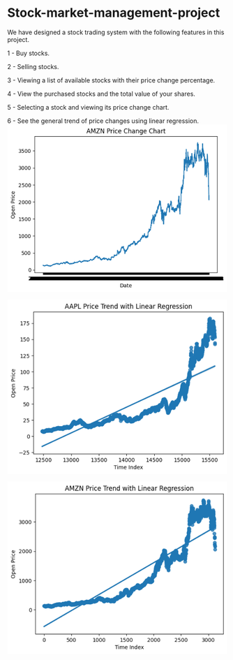 # Stock-market-management-project
We have designed a stock trading system with the following features in this project.

1 - Buy stocks.

 2 - Selling stocks.

3 - Viewing a list of available stocks with their price change percentage.

 4 - View the purchased stocks and the total value of your shares.

 5 - Selecting a stock and viewing its price change chart.

6 - See the general trend of price changes using linear regression.
![](./images/sample1.png)

![](./images/sample2.png)

![](./images/sample3.png)

